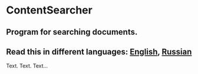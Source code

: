 # ContentSearcher
Program for searching documents.
---
Read this in different languages: [English](README.md), [Russian](README.ru.md)
---
Text. Text. Text...
